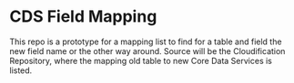 # CDS Field Mapping 

This repo is a prototype for a mapping list to find for a table and field the new field name or the other way around. Source will be the Cloudification Repository, where the mapping old table to new Core Data Services is listed.